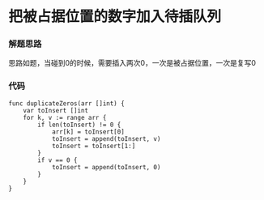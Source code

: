 # 把被占据位置的数字加入待插队列
### 解题思路
思路如题，当碰到0的时候，需要插入两次0，一次是被占据位置，一次是复写0

### 代码

```golang
func duplicateZeros(arr []int) {
	var toInsert []int
	for k, v := range arr {
		if len(toInsert) != 0 {
			arr[k] = toInsert[0]
			toInsert = append(toInsert, v)
			toInsert = toInsert[1:]
		}
		if v == 0 {
			toInsert = append(toInsert, 0)
		}
	}
}
```
